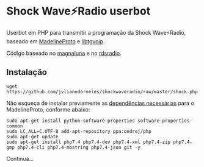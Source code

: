 # Shock Wave⚡️Radio userbot

Userbot em PHP para transmitir a programação da Shock Wave⚡️Radio, baseado em [MadelineProto](https://github.com/danog/MadelineProto) e [libtgvoip](https://github.com/danog/php-libtgvoip).

Código baseado no [magnaluna](https://github.com/danog/magnaluna) e no [rdsradio](https://github.com/Gabboxl/RDSRadio).

## Instalação

```
wget https://github.com/jvlianodorneles/shockwaveradio/raw/master/shock.php
```

Não esqueça de instalar previamente as [dependências necessárias](https://docs.madelineproto.xyz/docs/REQUIREMENTS.html) para o MadelineProto, conforme abaixo:

```
sudo apt-get install python-software-properties software-properties-common
sudo LC_ALL=C.UTF-8 add-apt-repository ppa:ondrej/php
sudo apt-get update
sudo apt-get install php7.4 php7.4-dev php7.4-xml php7.4-zip php7.4-gmp php7.4-cli php7.4-mbstring php7.4-json git -y
```

Continua...
